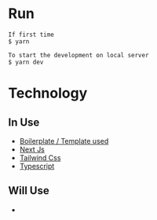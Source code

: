 # Run

<!-- `npm run dev` -->

```
If first time
$ yarn

To start the development on local server
$ yarn dev
```

# Technology

## In Use

-   [Boilerplate / Template used](https://github.com/withrvr/boilerplate-nextjs)
-   [Next Js](http://reactjs.org/)
-   [Tailwind Css](https://tailwindcss.com/)
-   [Typescript](https://www.typescriptlang.org/)

## Will Use

-
